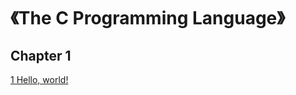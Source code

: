 # 《The C Programming Language》
## Chapter 1
[1 Hello, world!](https://github.com/PokerKight/Peck/blob/master/practice/1.c)
